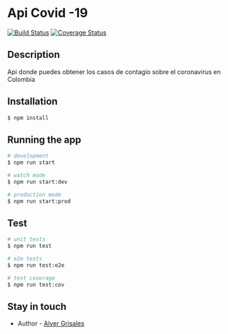 # Api Covid -19
[![Build Status](https://travis-ci.com/Alver23/api-covid19.svg?branch=master)](https://travis-ci.com/Alver23/api-covid19)
[![Coverage Status](https://coveralls.io/repos/github/Alver23/api-covid19/badge.svg?branch=master)](https://coveralls.io/github/Alver23/api-covid19?branch=master)

## Description
Api donde puedes obtener los casos de contagio sobre el coronavirus en Colombia

## Installation

```bash
$ npm install
```

## Running the app

```bash
# development
$ npm run start

# watch mode
$ npm run start:dev

# production mode
$ npm run start:prod
```

## Test

```bash
# unit tests
$ npm run test

# e2e tests
$ npm run test:e2e

# test coverage
$ npm run test:cov
```



## Stay in touch

- Author - [Alver Grisales](https://twitter.com/23Alver)

